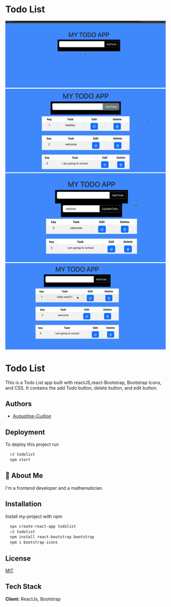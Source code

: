 <h1>Todo List</h1>

<img src="todo.png" />
<img src="todo1.png" />
<img src="todo2.png" />
<img src="todo3.png" />


# Todo List 
This is a Todo List app built with reactJS,react-Bootstrap, Bootstrap Icons, and CSS. It contains the add Todo button, delete button, and edit button.


## Authors

- [Augustine-Cudjoe](https://www.github.com/Augustine-Cudjoe)


## Deployment

To deploy this project run

```bash
  cd todolist
  npm start
```


## 🚀 About Me
I'm a frontend developer and a mathematician.


## Installation

Install my-project with npm

```bash
  npx create-react-app todolist
  cd todolist
  npm install react-bootstrap bootstrap
  npm i bootstrap-icons

```
    
## License

[MIT](https://choosealicense.com/licenses/mit/)


## Tech Stack

**Client:** ReactJs, Bootstrap





